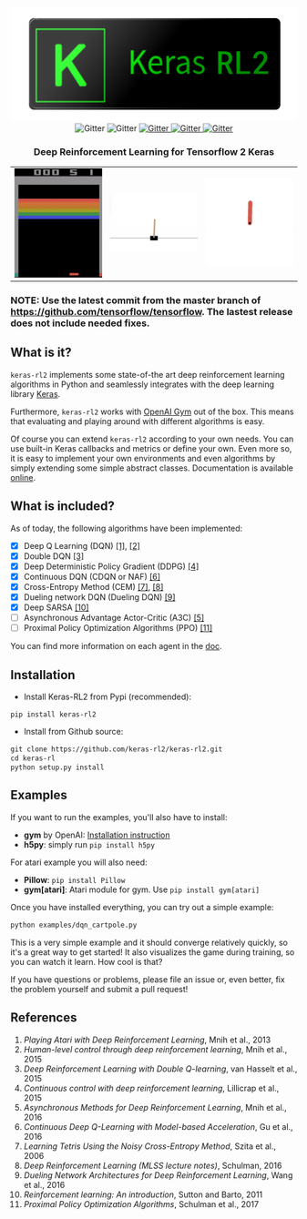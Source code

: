 <p align="center">
   <img src="./assets/kerasrl2g.png" width="535" height="201" />
   <br>
   <a>
      <img src="https://img.shields.io/badge/python-3.7+-blue.svg" alt="Gitter">
   </a>
   <a>
      <img src="https://camo.githubusercontent.com/7ce7d8e78ad8ddab3bea83bb9b98128528bae110/68747470733a2f2f616c65656e34322e6769746875622e696f2f6261646765732f7372632f74656e736f72666c6f772e737667" alt="Gitter">
   </a>
   <a href="https://opensource.org/licenses/MIT">
      <img src="https://img.shields.io/badge/License-MIT-yellow.svg" alt="Gitter">
   </a>
   <a href="http://keras-rl2.readthedocs.io/">
      <img src="https://readthedocs.org/projects/keras-rl/badge/" alt="Gitter">
   </a> 
   <a href="https://discord.gg/FfRgSU">
      <img src="https://img.shields.io/discord/308323056592486420.svg?logo=slack" alt="Gitter">
   </a>
   <h3 align="center">Deep Reinforcement Learning for Tensorflow 2 Keras</h3></p>


<table>
  <tr>
    <td><img src="/assets/breakout.gif?raw=true" width="200"></td>
    <td><img src="/assets/cartpole.gif?raw=true" width="200"></td>
    <td><img src="/assets/pendulum.gif?raw=true" width="200"></td>
  </tr>
</table>

### NOTE: Use the latest commit from the master branch of https://github.com/tensorflow/tensorflow. The lastest release does not include needed fixes.


## What is it?

`keras-rl2` implements some state-of-the art deep reinforcement learning algorithms in Python and seamlessly integrates with the deep learning library [Keras](http://keras.io).

Furthermore, `keras-rl2` works with [OpenAI Gym](https://gym.openai.com/) out of the box. This means that evaluating and playing around with different algorithms is easy.

Of course you can extend `keras-rl2` according to your own needs. You can use built-in Keras callbacks and metrics or define your own.
Even more so, it is easy to implement your own environments and even algorithms by simply extending some simple abstract classes. Documentation is available [online](http://keras-rl2.readthedocs.org).


## What is included?
As of today, the following algorithms have been implemented:

- [x] Deep Q Learning (DQN) [[1]](http://arxiv.org/abs/1312.5602), [[2]](https://www.nature.com/articles/nature14236)
- [x] Double DQN [[3]](http://arxiv.org/abs/1509.06461)
- [x] Deep Deterministic Policy Gradient (DDPG) [[4]](http://arxiv.org/abs/1509.02971)
- [x] Continuous DQN (CDQN or NAF) [[6]](http://arxiv.org/abs/1603.00748)
- [x] Cross-Entropy Method (CEM) [[7]](http://learning.mpi-sws.org/mlss2016/slides/2016-MLSS-RL.pdf), [[8]](http://citeseerx.ist.psu.edu/viewdoc/download?doi=10.1.1.81.6579&rep=rep1&type=pdf)
- [x] Dueling network DQN (Dueling DQN) [[9]](https://arxiv.org/abs/1511.06581)
- [x] Deep SARSA [[10]](http://people.inf.elte.hu/lorincz/Files/RL_2006/SuttonBook.pdf)
- [ ] Asynchronous Advantage Actor-Critic (A3C) [[5]](http://arxiv.org/abs/1602.01783)
- [ ] Proximal Policy Optimization Algorithms (PPO) [[11]](https://arxiv.org/abs/1707.06347)

You can find more information on each agent in the [doc](http://keras-rl.readthedocs.io/en/latest/agents/overview/).


## Installation

- Install Keras-RL2 from Pypi (recommended):

```
pip install keras-rl2
```

- Install from Github source:

```
git clone https://github.com/keras-rl2/keras-rl2.git
cd keras-rl
python setup.py install
```

## Examples

If you want to run the examples, you'll also have to install:
- **gym** by OpenAI: [Installation instruction](https://github.com/openai/gym#installation)
- **h5py**: simply run `pip install h5py`

For atari example you will also need:
- **Pillow**: `pip install Pillow`
- **gym[atari]**: Atari module for gym. Use `pip install gym[atari]`

Once you have installed everything, you can try out a simple example:
```bash
python examples/dqn_cartpole.py
```
This is a very simple example and it should converge relatively quickly, so it's a great way to get started!
It also visualizes the game during training, so you can watch it learn. How cool is that?



If you have questions or problems, please file an issue or, even better, fix the problem yourself and submit a pull request!



## References

1. *Playing Atari with Deep Reinforcement Learning*, Mnih et al., 2013
2. *Human-level control through deep reinforcement learning*, Mnih et al., 2015
3. *Deep Reinforcement Learning with Double Q-learning*, van Hasselt et al., 2015
4. *Continuous control with deep reinforcement learning*, Lillicrap et al., 2015
5. *Asynchronous Methods for Deep Reinforcement Learning*, Mnih et al., 2016
6. *Continuous Deep Q-Learning with Model-based Acceleration*, Gu et al., 2016
7. *Learning Tetris Using the Noisy Cross-Entropy Method*, Szita et al., 2006
8. *Deep Reinforcement Learning (MLSS lecture notes)*, Schulman, 2016
9. *Dueling Network Architectures for Deep Reinforcement Learning*, Wang et al., 2016
10. *Reinforcement learning: An introduction*, Sutton and Barto, 2011
11. *Proximal Policy Optimization Algorithms*, Schulman et al., 2017
